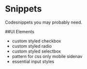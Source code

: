 # Snippets

Codesnippets you may probably need.

##UI Elements

* custom styled checkbox
* custom styled radio
* custom styled selectbox
* pattern for css only mobile sidenav
* essential input styles 